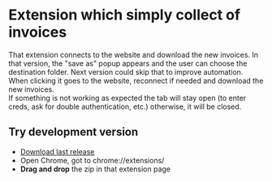 # Extension which simply collect of invoices

That extension connects to the website and download the new invoices.
In that version, the "save as" popup appears and the user can choose the destination folder. Next version could skip that to improve automation.
When clicking it goes to the website, reconnect if needed and download the new invoices.  
If something is not working as expected the tab will stay open (to enter creds, ask for double authentication, etc.)
otherwise, it will be closed.

## Try development version

- [Download last release](https://github.com/remmel/findinvoice-chrome-extension/releases)
- Open Chrome, got to chrome://extensions/
- **Drag and drop** the zip in that extension page








